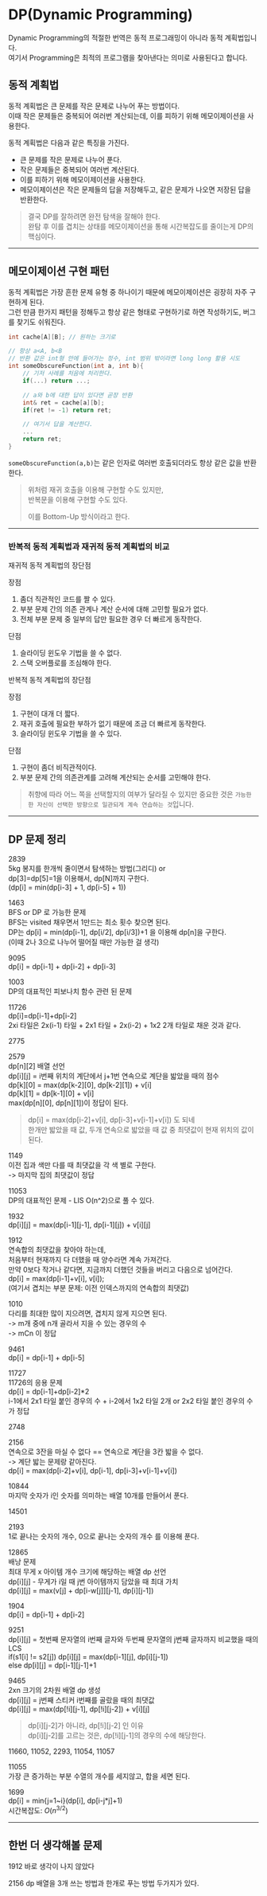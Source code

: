 # DP(Dynamic Programming)

Dynamic Programming의 적절한 번역은 동적 프로그래밍이 아니라 동적 계획법입니다.  
여기서 Programming은 최적의 프로그램을 찾아낸다는 의미로 사용된다고 합니다.

## 동적 계획법

동적 계획법은 큰 문제를 작은 문제로 나누어 푸는 방법이다.  
이때 작은 문제들은 중복되어 여러번 계산되는데, 이를 피하기 위해 메모이제이션을 사용한다.

동적 계획법은 다음과 같은 특징을 가진다.
- 큰 문제를 작은 문제로 나누어 푼다.
- 작은 문제들은 중복되어 여러번 계산된다.
- 이를 피하기 위해 메모이제이션을 사용한다.
- 메모이제이션은 작은 문제들의 답을 저장해두고, 같은 문제가 나오면 저장된 답을 반환한다.

> 결국 DP를 잘하려면 완전 탐색을 잘해야 한다.  
> 완탐 후 이를 겹치는 상태를 메모이제이션을 통해 시간복잡도를 줄이는게 DP의 핵심이다.


---

## 메모이제이션 구현 패턴

동적 계획법은 가장 흔한 문제 유형 중 하나이기 때문에 메모이제이션은 굉장히 자주 구현하게 된다.  
그런 만큼 한가지 패턴을 정해두고 항상 같은 형태로 구현하기로 하면 작성하기도, 버그를 찾기도 쉬워진다.

```cpp
int cache[A][B]; // 원하는 크기로

// 항상 a<A, b<B
// 반환 값은 int형 안에 들어가는 정수, int 범위 밖이라면 long long 활용 시도
int someObscureFunction(int a, int b){
    // 기저 사례를 처음에 처리한다.
    if(...) return ...;

    // a와 b에 대한 답이 있다면 곧장 반환
    int& ret = cache[a][b];
    if(ret != -1) return ret;

    // 여기서 답을 계산한다.
    ...
    return ret;
}
```

`someObscureFunction(a,b)`는 같은 인자로 여러번 호출되더라도 항상 같은 값을 반환한다.

> 위처럼 재귀 호출을 이용해 구현할 수도 있지만,  
> 반복문을 이용해 구현할 수도 있다.
> 
> 이를 Bottom-Up 방식이라고 한다.

---

### 반복적 동적 계획법과 재귀적 동적 계획법의 비교

재귀적 동적 계획법의 장단점

장점 
1. 좀더 직관적인 코드를 짤 수 있다.
2. 부분 문제 간의 의존 관계나 계산 순서에 대해 고민할 필요가 없다.
3. 전체 부분 문제 중 일부의 답만 필요한 경우 더 빠르게 동작한다.

단점
1. 슬라이딩 윈도우 기법을 쓸 수 없다.
2. 스택 오버플로를 조심해야 한다.

반복적 동적 계획법의 장단점

장점
1. 구현이 대개 더 짧다.
2. 재귀 호출에 필요한 부하가 없기 때문에 조금 더 빠르게 동작한다.
3. 슬라이딩 윈도우 기법을 쓸 수 있다.

단점
1. 구현이 좀더 비직관적이다.
2. 부분 문제 간의 의존관계를 고려해 계산되는 순서를 고민해야 한다.

> 취향에 따라 어느 쪽을 선택할지의 여부가 달라질 수 있지만 중요한 것은 `가능한 한 자신이 선택한 방향으로 일관되게 계속 연습하는 것`입니다.

---

## DP 문제 정리

2839  
5kg 봉지를 한개씩 줄이면서 탐색하는 방법(그리디) or  
dp[3]=dp[5]=1을 이용해서, dp[N]까지 구한다.  
(dp[i] = min(dp[i-3] + 1, dp[i-5] + 1))

1463  
BFS or DP 로 가능한 문제  
BFS는 visited 채우면서 1만드는 최소 횟수 찾으면 된다.  
DP는 dp[i] = min(dp[i-1], dp[i/2], dp[i/3])+1 을 이용해 dp[n]을 구한다.  
(이때 2나 3으로 나누어 떨어질 때만 가능한 걸 생각)

9095  
dp[i] = dp[i-1] + dp[i-2] + dp[i-3]

1003  
DP의 대표적인 피보나치 함수 관련 된 문제

11726  
dp[i]=dp[i-1]+dp[i-2]  
2xi 타일은 2x(i-1) 타일 + 2x1 타일 + 2x(i-2) + 1x2 2개 타일로 채운 것과 같다.

2775 

2579  
dp[n][2] 배열 선언  
dp[i][j] = i번째 위치의 계단에서 j+1번 연속으로 계단을 밟았을 때의 점수  
dp[k][0] = max(dp[k-2][0], dp[k-2][1]) + v[i]  
dp[k][1] = dp[k-1][0] + v[i]  
max(dp[n][0], dp[n][1])이 정답이 된다.  

> dp[i] = max(dp[i-2]+v[i], dp[i-3]+v[i-1]+v[i]) 도 되네  
> 한개만 밟았을 때 값, 두개 연속으로 밟았을 때 값 중 최댓값이 현재 위치의 값이 된다.

1149  
이전 집과 색만 다를 때 최댓값을 각 색 별로 구한다.  
-> 마지막 집의 최댓값이 정답

11053  
DP의 대표적인 문제 - LIS
O(n^2)으로 풀 수 있다.

1932  
dp[i][j] = max(dp[i-1][j-1], dp[i-1][j]) + v[i][j]

1912  
연속합의 최댓값을 찾아야 하는데,  
처음부터 현재까지 다 더했을 때 양수라면 계속 가져간다.  
만약 0보다 작거나 같다면, 지금까지 더했던 것들을 버리고 다음으로 넘어간다.  
dp[i] = max(dp[i-1]+v[i], v[i]);  
(여기서 겹치는 부분 문제: 이전 인덱스까지의 연속합의 최댓값)

1010  
다리를 최대한 많이 지으려면, 겹치지 않게 지으면 된다.  
-> m개 중에 n개 골라서 지을 수 있는 경우의 수  
-> mCn 이 정답

9461  
dp[i] = dp[i-1] + dp[i-5]

11727  
11726의 응용 문제  
dp[i] = dp[i-1]+dp[i-2]*2  
i-1에서 2x1 타일 붙인 경우의 수 + i-2에서 1x2 타일 2개 or 2x2 타일 붙인 경우의 수 가 정답

2748

2156   
연속으로 3잔을 마실 수 없다 == 연속으로 계단을 3칸 밟을 수 없다.  
-> 계단 밟는 문제랑 같아진다.  
dp[i] = max(dp[i-2]+v[i], dp[i-1], dp[i-3]+v[i-1]+v[i])

10844  
마지막 숫자가 i인 숫자를 의미하는 배열 10개를 만들어서 푼다.

14501  

2193  
1로 끝나는 숫자의 개수, 0으로 끝나는 숫자의 개수 를 이용해 푼다.  

12865  
배낭 문제  
최대 무게 x 아이템 개수 크기에 해당하는 배열 dp 선언  
dp[i][j] - 무게가 i일 때 j번 아이템까지 담았을 때 최대 가치  
dp[i][j] = max(v[j] + dp[i-w[j]][j-1], dp[i][j-1])

1904  
dp[i] = dp[i-1] + dp[i-2]

9251  
dp[i][j] = 첫번째 문자열의 i번째 글자와 두번째 문자열의 j번째 글자까지 비교했을 때의 LCS  
if(s1[i] != s2[j]) dp[i][j] = max(dp[i-1][j], dp[i][j-1])  
else dp[i][j] = dp[i-1][j-1]+1

9465  
2xn 크기의 2차원 배열 dp 생성  
dp[i][j] = j번째 스티커 i번째를 골랐을 때의 최댓값  
dp[i][j] = max(dp[!i][j-1], dp[!i][j-2]) + v[i][j]

> dp[i][j-2]가 아니라, dp[!i][j-2] 인 이유  
> dp[i][j-2]를 고르는 것은, dp[!i][j-1]의 경우의 수에 해당한다.

11660, 11052, 2293, 11054, 11057

11055  
가장 큰 증가하는 부분 수열의 개수를 세지않고, 합을 세면 된다.

1699  
dp[i] = min{j=1~i}(dp[i], dp[i-j*j]+1)  
시간복잡도: $O(n^{3/2})$



---

## 한번 더 생각해볼 문제

1912 바로 생각이 나지 않았다

2156 dp 배열을 3개 쓰는 방법과 한개로 푸는 방법 두가지가 있다.















